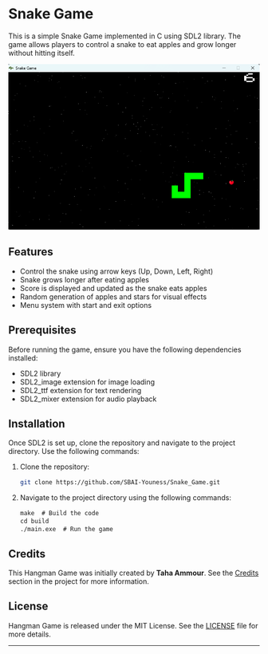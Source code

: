 # Snake Game

This is a simple Snake Game implemented in C using SDL2 library. The game allows players to control a snake to eat apples and grow longer without hitting itself.

![Snake Game Demo](tools/images/ScreenImage.png)

## Features

- Control the snake using arrow keys (Up, Down, Left, Right)
- Snake grows longer after eating apples
- Score is displayed and updated as the snake eats apples
- Random generation of apples and stars for visual effects
- Menu system with start and exit options

## Prerequisites

Before running the game, ensure you have the following dependencies installed:

- SDL2 library
- SDL2_image extension for image loading
- SDL2_ttf extension for text rendering
- SDL2_mixer extension for audio playback

## Installation

Once SDL2 is set up, clone the repository and navigate to the project directory. Use the following commands:

1. Clone the repository:

   ```bash
   git clone https://github.com/SBAI-Youness/Snake_Game.git
   ```

2. Navigate to the project directory using the following commands:

    ```shell
    make  # Build the code
    cd build
    ./main.exe  # Run the game
    ```
## Credits

This Hangman Game was initially created by **Taha Ammour**. See the [Credits](#credits) section in the project for more information.

## License

Hangman Game is released under the MIT License. See the [LICENSE](LICENSE) file for more details.

---